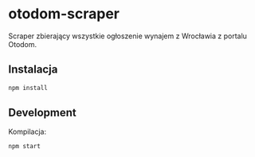 # otodom-scraper

Scraper zbierający wszystkie ogłoszenie wynajem z Wrocławia z portalu Otodom.

## Instalacja

```bash
npm install
```

## Development

Kompilacja:
```bash
npm start
```